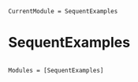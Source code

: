 ```@meta
CurrentModule = SequentExamples
```

# SequentExamples

```@index
```

```@autodocs
Modules = [SequentExamples]
```
